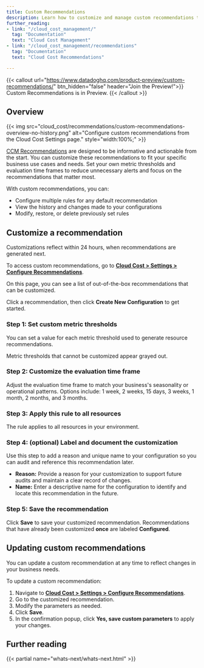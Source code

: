 ```yaml
---
title: Custom Recommendations
description: Learn how to customize and manage custom recommendations to fit your business needs.
further_reading:
- link: "/cloud_cost_management/"
  tag: "Documentation"
  text: "Cloud Cost Management"
- link: "/cloud_cost_management/recommendations"
  tag: "Documentation"
  text: "Cloud Cost Recommendations"

---
```


{{< callout url="https://www.datadoghq.com/product-preview/custom-recommendations/" btn_hidden="false" header="Join the Preview!">}}
  Custom Recommendations is in Preview.
{{< /callout >}}

## Overview

{{< img src="cloud_cost/recommendations/custom-recommendations-overview-no-history.png" alt="Configure custom recommendations from the Cloud Cost Settings page." style="width:100%;" >}}

[CCM Recommendations][1] are designed to be informative and actionable from the start. You can customize these recommendations to fit your specific business use cases and needs. Set your own metric thresholds and evaluation time frames to reduce unnecessary alerts and focus on the recommendations that matter most.

With custom recommendations, you can:
- Configure multiple rules for any default recommendation
- View the history and changes made to your configurations
- Modify, restore, or delete previously set rules

## Customize a recommendation

<div class="alert alert-info">Customizations reflect within 24 hours, when recommendations are generated next.</div>

To access custom recommendations, go to [**Cloud Cost > Settings > Configure Recommendations**][2].

On this page, you can see a list of out-of-the-box recommendations that can be customized.

Click a recommendation, then click **Create New Configuration** to get started.

### Step 1: Set custom metric thresholds

You can set a value for each metric threshold used to generate resource recommendations.

Metric thresholds that cannot be customized appear grayed out.

### Step 2: Customize the evaluation time frame

Adjust the evaluation time frame to match your business's seasonality or operational patterns. Options include: 1 week, 2 weeks, 15 days, 3 weeks, 1 month, 2 months, and 3 months.

### Step 3: Apply this rule to all resources

The rule applies to all resources in your environment.

### Step 4: (optional) Label and document the customization

Use this step to add a reason and unique name to your configuration so you can audit and reference this recommendation later.

- **Reason:** Provide a reason for your customization to support future audits and maintain a clear record of changes.
- **Name:** Enter a descriptive name for the configuration to identify and locate this recommendation in the future.

### Step 5: Save the recommendation

Click **Save** to save your customized recommendation. Recommendations that have already been customized **once** are labeled **Configured**.

## Updating custom recommendations

You can update a custom recommendation at any time to reflect changes in your business needs.

To update a custom recommendation:

1. Navigate to [**Cloud Cost > Settings > Configure Recommendations**][2].
2. Go to the customized recommendation.
3. Modify the parameters as needed.
4. Click **Save**.
5. In the confirmation popup, click **Yes, save custom parameters** to apply your changes.

## Further reading
{{< partial name="whats-next/whats-next.html" >}}

[1]: /cloud_cost_management/recommendations/
[2]: https://app.datadoghq.com/cost/settings/configure-recommendations
